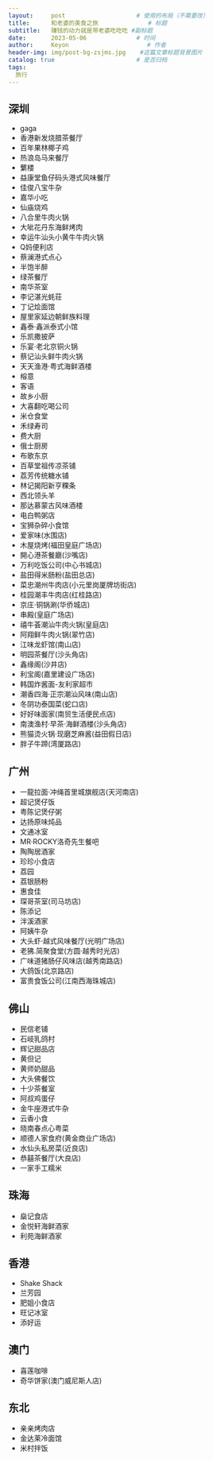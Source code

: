 ```yaml
---
layout:     post                    # 使用的布局（不需要改）
title:      和老婆的美食之旅              # 标题 
subtitle:   赚钱的动力就是带老婆吃吃吃 #副标题
date:       2023-05-06              # 时间
author:     Keyon                      # 作者
header-img: img/post-bg-zsjms.jpg    #这篇文章标题背景图片
catalog: true                       # 是否归档
tags:
  旅行
---
```

 
## 深圳
* gaga
* 香港新发烧腊茶餐厅
* 百年果林椰子鸡
* 热浪岛马来餐厅
* 蘩楼
* 益康堂鱼仔码头港式风味餐厅
* 佳俊八宝牛杂
* 嘉华小吃
* 仙庙烧鸡
* 八合里牛肉火锅
* 大呲花丹东海鲜烤肉
* 幸运牛汕头小黄牛牛肉火锅
* Q妈便利店
* 蔡澜港式点心
* 半饱半醉
* 绿茶餐厅
* 南华茶室
* 李记湛光蚝荘
* 丁记烩面馆
* 屋里家延边朝鲜族料理
* 鑫泰·鑫派泰式小馆
* 乐凯撒披萨
* 乐宴·老北京铜火锅
* 蔡记汕头鲜牛肉火锅
* 天天渔港·粤式海鲜酒楼
* 榕意
* 客语
* 故乡小厨
* 大喜翻吃喝公司
* 米仓食堂
* 禾绿寿司
* 费大厨
* 俄士厨房
* 布歌东京
* 百草堂祖传凉茶铺
* 荔芳传统糖水铺
* 林记揭阳新亨粿条
* 西北领头羊
* 那达慕蒙古风味酒楼
* 电白鸭粥店
* 宝狮杂碎小食馆
* 爱家味(水围店)
* 木屋烧烤(福田皇庭广场店)
* 開心港茶餐廳(沙嘴店)
* 万利吃饭公司(中心书城店)
* 盐田得米肠粉(盐田总店)
* 菜忠潮州牛肉店(小元里岗厦牌坊街店)
* 桂园潮丰牛肉店(红桂路店)
* 京庄·铜锅涮(华侨城店)
* 串殿(皇庭广场店)
* 禧牛荟潮汕牛肉火锅(皇庭店)
* 阿翔鲜牛肉火锅(翠竹店)
* 江味龙虾馆(南山店)
* 明园茶餐厅(沙头角店)
* 鑫缘阁(沙井店)
* 利宝阁(嘉里建设广场店)
* 韩国炸酱面-友利家超市
* 潮香四海·正宗潮汕风味(南山店)
* 冬阴功泰国菜(蛇口店)
* 好好味面家(南贸生活便民点店)
* 南澳渔村·早茶·海鲜酒楼(沙头角店)
* 熊猫烫火锅·现磨芝麻酱(益田假日店)
* 胖子牛蹄(湾厦路店)

## 广州
* 一龍拉面·冲绳首里城旗舰店(天河南店)
* 超记煲仔饭
* 粤陈记煲仔粥
* 达扬原味炖品
* 文通冰室
* MR·ROCKY洛奇先生餐吧
* 陶陶居酒家
* 珍珍小食店
* 荔园
* 荔银肠粉
* 惠食佳
* 琛哥茶室(司马坊店)
* 陈添记
* 泮溪酒家
* 阿姨牛杂
* 大头虾·越式风味餐厅(光明广场店)
* 老狒.简聚食堂(方圆·越秀时光店)
* 广味道猪肠仔风味店(越秀南路店)
* 大鸽饭(北京路店)
* 富贵食饭公司(江南西海珠城店)

## 佛山
* 民信老铺
* 石岐乳鸽村
* 辉记甜品店
* 黄但记
* 黄师奶甜品
* 大头佛餐饮
* 十少茶餐室
* 阿叔鸡蛋仔
* 金牛座港式牛杂
* 云香小食
* 晓南春点心粤菜
* 顺德人家食府(黄金商业广场店)
* 水仙头私房菜(近良店)
* 恭囍茶餐厅(大良店)
* 一家手工糯米

## 珠海
* 燊记食店
* 金悦轩海鲜酒家
* 利苑海鲜酒家

## 香港
* Shake Shack
* 兰芳园
* 肥姐小食店
* 旺记冰室
* 添好运

## 澳门
* 喜莲咖啡
* 奇华饼家(澳门威尼斯人店)

## 东北
* 亲亲烤肉店
* 金达莱冷面馆
* 米村拌饭